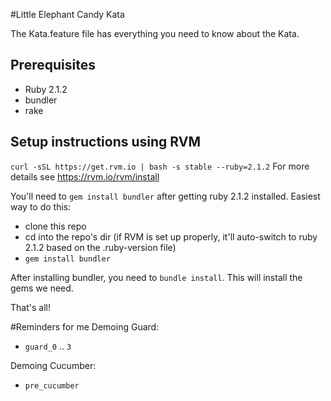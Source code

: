 #Little Elephant Candy Kata

The Kata.feature file has everything you need to know about the Kata.


## Prerequisites

* Ruby 2.1.2
* bundler
* rake


## Setup instructions using RVM
`curl -sSL https://get.rvm.io | bash -s stable --ruby=2.1.2` For more details see https://rvm.io/rvm/install

You'll need to `gem install bundler` after getting ruby 2.1.2 installed. Easiest way to do this:

* clone this repo
* cd into the repo's dir (if RVM is set up properly, it'll auto-switch to ruby 2.1.2 based on the .ruby-version file)
* `gem install bundler`


After installing bundler, you need to `bundle install`. This will install the gems we need.

That's all!


#Reminders for me
Demoing Guard:

* `guard_0` .. `3`

Demoing Cucumber:

* `pre_cucumber`
